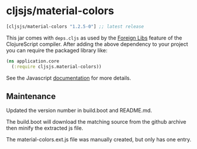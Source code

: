 # cljsjs/material-colors

[](dependency)
```clojure
[cljsjs/material-colors "1.2.5-0"] ;; latest release
```
[](/dependency)

This jar comes with `deps.cljs` as used by the [Foreign Libs][flibs] feature
of the ClojureScript compiler. After adding the above dependency to your project
you can require the packaged library like:

```clojure
(ns application.core
  (:require cljsjs.material-colors))
```

See the Javascript [documentation](http://shuheikagawa.com/material-colors/) for more details.

[flibs]: https://github.com/clojure/clojurescript/wiki/Packaging-Foreign-Dependencies

## Maintenance

Updated the version number in build.boot and README.md.

The build.boot will download the matching source from the github archive then minify the extracted js file.

The material-colors.ext.js file was manually created, but only has one entry.
